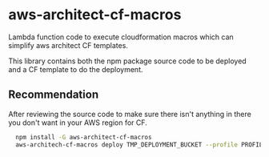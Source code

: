 # aws-architect-cf-macros
Lambda function code to execute cloudformation macros which can simplify aws architect CF templates.

This library contains both the npm package source code to be deployed and a CF template to do the deployment.

## Recommendation

After reviewing the source code to make sure there isn't anything in there you don't want in your AWS region for CF.

```sh
  npm install -G aws-architect-cf-macros
  aws-architech-cf-macros deploy TMP_DEPLOYMENT_BUCKET --profile PROFILE_NAME

```

